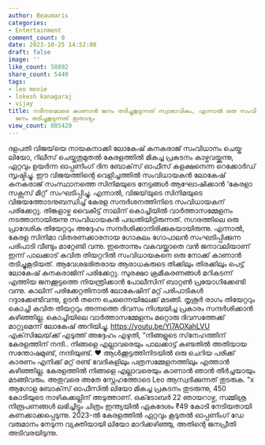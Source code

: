 ```yaml
---
author: Beaumaris
categories:
- Entertainment
comment_count: 0
date: 2023-10-25 14:52:08
draft: false
image: ''
like_count: 58892
share_count: 5440
tags:
- leo movie
- lokesh kanagaraj
- vijay
title: നടീനടന്മാരെ കാണാൻ ജനം തടിച്ചുകൂടുന്നത് സ്വാഭാവികം, എന്നാൽ ഒരു സംവിധായകനെ കാണാൻ
  ജനം തടിച്ചുകൂടുന്നത് ഇതാദ്യം
view_count: 805420
---
```


ദളപതി വിജയ്‌യെ നായകനാക്കി ലോകേഷ് കനകരാജ് സംവിധാനം ചെയ്ത ലിയോ, റിലീസ് ചെയ്തതുമുതൽ കേരളത്തിൽ മികച്ച പ്രകടനം കാഴ്ചവയ്ക്കുന്നു, ഏറ്റവും ഉയർന്ന ഓപ്പണിംഗ് ദിന ബോക്‌സ് ഓഫീസ് കളക്ഷനെന്ന റെക്കോർഡ് സൃഷ്ടിച്ചു. ഈ വിജയത്തിന്റെ വെളിച്ചത്തിൽ സംവിധായകൻ ലോകേഷ് കനകരാജ് സംസ്ഥാനത്തെ സിനിമയുടെ നേട്ടങ്ങൾ ആഘോഷിക്കാൻ ‘കേരളാ സക്സസ് മീറ്റ്’ സംഘടിപ്പിച്ചു. എന്നാൽ, വിജയ്‌യുടെ സിനിമയുടെ വിജയത്തോടനുബന്ധിച്ച് കേരള സന്ദർശനത്തിനിടെ സംവിധായകന് പരിക്കേറ്റു. തിങ്കളാഴ്ച വൈകീട്ട് നാലിന് കൊച്ചിയിൽ വാർത്താസമ്മേളനം നടത്താനായിരുന്നു സംവിധായകൻ പദ്ധതിയിട്ടിരുന്നത്. നഗരത്തിലെ ഒരു പ്രാദേശിക തിയേറ്ററും അദ്ദേഹം സന്ദർശിക്കാനിരിക്കുകയായിരുന്നു. എന്നാൽ, കേരള സിനിമാ വിതരണക്കാരനായ ഗോകുലം ഗോപാലൻ സംഘടിപ്പിക്കുന്ന പരിപാടി വീണ്ടും മാറ്റേണ്ടി വന്നു. ഇതൊന്നും വകവയ്ക്കാതെ വൻ ജനാവലിയാണ് ഇന്ന് പാലക്കാട് കവിത തിയറ്ററിൽ സംവിധായകനെ ഒരു നോക്ക് കാണാൻ തടിച്ചുകൂടിയത്. ആവേശഭരിതരായ ആരാധകരുടെ തിക്കിലും തിരക്കിലും പെട്ട് ലോകേഷ് കനകരാജിന് പരിക്കേറ്റു. സുരക്ഷാ ക്രമീകരണങ്ങൾ മറികടന്ന് എത്തിയ ജനക്കൂട്ടത്തെ നിയന്ത്രിക്കാൻ പോലീസിന് ബാറ്റൺ പ്രയോഗിക്കേണ്ടി വന്നു. കാലിന് പരിക്കേറ്റതിനാൽ ലോകേഷിന് മറ്റ് പരിപാടികൾ റദ്ദാക്കേണ്ടിവന്നു, ഉടൻ തന്നെ ചെന്നൈയിലേക്ക് മടങ്ങി. തൃശൂർ രാഗം തിയേറ്ററും കൊച്ചി കവിത തിയറ്ററും അന്നത്തെ ദിവസം നിശ്ചയിച്ച പ്രകാരം സന്ദർശിക്കാൻ കഴിഞ്ഞില്ല. കൊച്ചിയിലെ വാർത്താസമ്മേളനം മറ്റൊരു ദിവസത്തേക്ക് മാറ്റുമെന്ന് ലോകേഷ് അറിയിച്ചു. https://youtu.be/Yl7AOXahLVU എക്‌സിലേയ്‌ക്ക് എടുത്ത് അദ്ദേഹം എഴുതി, “നിങ്ങളുടെ സ്‌നേഹത്തിന് കേരളത്തിന് നന്ദി.. നിങ്ങളെ എല്ലാവരെയും പാലക്കാട്ട് കണ്ടതിൽ അതിയായ സന്തോഷമുണ്ട്, നന്ദിയുണ്ട്. ❤️ ആൾക്കൂട്ടത്തിനിടയിൽ ഒരു ചെറിയ പരിക്ക് കാരണം എനിക്ക് മറ്റ് രണ്ട് വേദികളിലും പത്രസമ്മേളനത്തിലും എത്താൻ കഴിഞ്ഞില്ല. കേരളത്തിൽ നിങ്ങളെ എല്ലാവരെയും കാണാൻ ഞാൻ തീർച്ചയായും മടങ്ങിവരും. അതുവരെ അതേ സ്നേഹത്തോടെ Leo ആസ്വദിക്കുന്നത് തുടരുക. "x ആഗോള ബോക്‌സ് ഓഫീസിൽ ലിയോ മികച്ച പ്രകടനം തുടരുന്നു, 450 കോടിയുടെ നാഴികക്കല്ലിന് അടുത്താണ്. ഒക്‌ടോബർ 22 ഞായറാഴ്ച, സമ്മിശ്ര നിരൂപണങ്ങൾ ലഭിച്ചിട്ടും ചിത്രം ഇന്ത്യയിൽ ഏകദേശം ₹49 കോടി നേടിയതായി കണക്കാക്കപ്പെടുന്നു. 2023-ൽ കേരളത്തിൽ ഏറ്റവും കൂടുതൽ ഓപ്പണിംഗ് ഡേ വരുമാനം നേടുന്ന വ്യക്തിയായി ലിയോ മാറിക്കഴിഞ്ഞു, അതിന്റെ ജനപ്രീതി അടിവരയിടുന്നു.